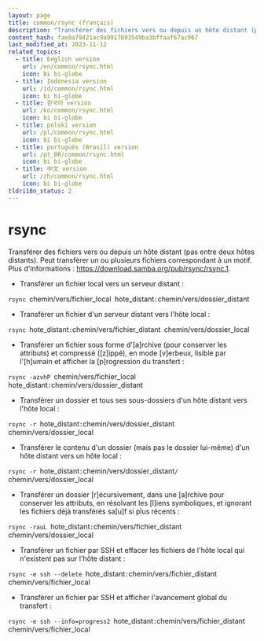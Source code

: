 ```yaml
---
layout: page
title: common/rsync (français)
description: "Transférer des fichiers vers ou depuis un hôte distant (pas entre deux hôtes distants)."
content_hash: fae0a79421ac9a9917693549ba3bffaaf67ac967
last_modified_at: 2023-11-12
related_topics:
  - title: English version
    url: /en/common/rsync.html
    icon: bi bi-globe
  - title: Indonesia version
    url: /id/common/rsync.html
    icon: bi bi-globe
  - title: 한국어 version
    url: /ko/common/rsync.html
    icon: bi bi-globe
  - title: polski version
    url: /pl/common/rsync.html
    icon: bi bi-globe
  - title: português (Brasil) version
    url: /pt_BR/common/rsync.html
    icon: bi bi-globe
  - title: 中文 version
    url: /zh/common/rsync.html
    icon: bi bi-globe
tldri18n_status: 2
---
```

# rsync

Transférer des fichiers vers ou depuis un hôte distant (pas entre deux hôtes distants).
Peut transférer un ou plusieurs fichiers correspondant à un motif.
Plus d'informations : <https://download.samba.org/pub/rsync/rsync.1>.

- Transférer un fichier local vers un serveur distant :

`rsync `<span class="tldr-var badge badge-pill bg-dark-lm bg-white-dm text-white-lm text-dark-dm font-weight-bold">chemin/vers/fichier_local</span>` `<span class="tldr-var badge badge-pill bg-dark-lm bg-white-dm text-white-lm text-dark-dm font-weight-bold">hote_distant</span>`:`<span class="tldr-var badge badge-pill bg-dark-lm bg-white-dm text-white-lm text-dark-dm font-weight-bold">chemin/vers/dossier_distant</span>

- Transférer un fichier d'un serveur distant vers l'hôte local :

`rsync `<span class="tldr-var badge badge-pill bg-dark-lm bg-white-dm text-white-lm text-dark-dm font-weight-bold">hote_distant</span>`:`<span class="tldr-var badge badge-pill bg-dark-lm bg-white-dm text-white-lm text-dark-dm font-weight-bold">chemin/vers/fichier_distant</span>` `<span class="tldr-var badge badge-pill bg-dark-lm bg-white-dm text-white-lm text-dark-dm font-weight-bold">chemin/vers/dossier_local</span>

- Transférer un fichier sous forme d'[a]rchive (pour conserver les attributs) et compressé ([z]ippé), en mode [v]erbeux, lisible par l'[h]umain et afficher la [p]rogression du transfert :

`rsync -azvhP `<span class="tldr-var badge badge-pill bg-dark-lm bg-white-dm text-white-lm text-dark-dm font-weight-bold">chemin/vers/fichier_local</span>` `<span class="tldr-var badge badge-pill bg-dark-lm bg-white-dm text-white-lm text-dark-dm font-weight-bold">hote_distant</span>`:`<span class="tldr-var badge badge-pill bg-dark-lm bg-white-dm text-white-lm text-dark-dm font-weight-bold">chemin/vers/dossier_distant</span>

- Transférer un dossier et tous ses sous-dossiers d'un hôte distant vers l'hôte local :

`rsync -r `<span class="tldr-var badge badge-pill bg-dark-lm bg-white-dm text-white-lm text-dark-dm font-weight-bold">hote_distant</span>`:`<span class="tldr-var badge badge-pill bg-dark-lm bg-white-dm text-white-lm text-dark-dm font-weight-bold">chemin/vers/dossier_distant</span>` `<span class="tldr-var badge badge-pill bg-dark-lm bg-white-dm text-white-lm text-dark-dm font-weight-bold">chemin/vers/dossier_local</span>

- Transférer le contenu d'un dossier (mais pas le dossier lui-même) d'un hôte distant vers un hôte local :

`rsync -r `<span class="tldr-var badge badge-pill bg-dark-lm bg-white-dm text-white-lm text-dark-dm font-weight-bold">hote_distant</span>`:`<span class="tldr-var badge badge-pill bg-dark-lm bg-white-dm text-white-lm text-dark-dm font-weight-bold">chemin/vers/dossier_distant</span>`/ `<span class="tldr-var badge badge-pill bg-dark-lm bg-white-dm text-white-lm text-dark-dm font-weight-bold">chemin/vers/dossier_local</span>

- Transférer un dossier [r]écursivement, dans une [a]rchive pour conserver les attributs, en résolvant les [l]iens symboliques, et ignorant les fichiers déjà transférés sa[u]f si plus récents :

`rsync -rauL `<span class="tldr-var badge badge-pill bg-dark-lm bg-white-dm text-white-lm text-dark-dm font-weight-bold">hote_distant</span>`:`<span class="tldr-var badge badge-pill bg-dark-lm bg-white-dm text-white-lm text-dark-dm font-weight-bold">chemin/vers/fichier_distant</span>` `<span class="tldr-var badge badge-pill bg-dark-lm bg-white-dm text-white-lm text-dark-dm font-weight-bold">chemin/vers/dossier_local</span>

- Transférer un fichier par SSH et effacer les fichiers de l'hôte local qui n'existent pas sur l'hôte distant :

`rsync -e ssh --delete `<span class="tldr-var badge badge-pill bg-dark-lm bg-white-dm text-white-lm text-dark-dm font-weight-bold">hote_distant</span>`:`<span class="tldr-var badge badge-pill bg-dark-lm bg-white-dm text-white-lm text-dark-dm font-weight-bold">chemin/vers/fichier_distant</span>` `<span class="tldr-var badge badge-pill bg-dark-lm bg-white-dm text-white-lm text-dark-dm font-weight-bold">chemin/vers/fichier_local</span>

- Transférer un fichier par SSH et afficher l'avancement global du transfert :

`rsync -e ssh --info=progress2 `<span class="tldr-var badge badge-pill bg-dark-lm bg-white-dm text-white-lm text-dark-dm font-weight-bold">hote_distant</span>`:`<span class="tldr-var badge badge-pill bg-dark-lm bg-white-dm text-white-lm text-dark-dm font-weight-bold">chemin/vers/fichier_distant</span>` `<span class="tldr-var badge badge-pill bg-dark-lm bg-white-dm text-white-lm text-dark-dm font-weight-bold">chemin/vers/fichier_local</span>
